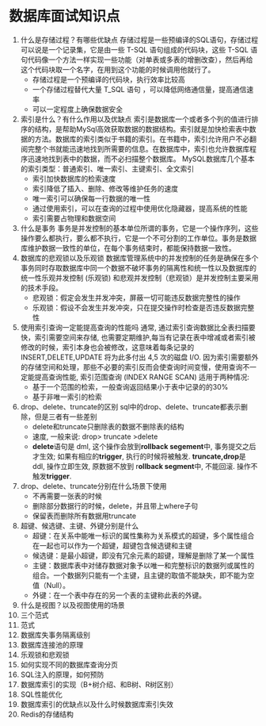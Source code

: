 # 数据库面试知识点

1. 什么是存储过程？有哪些优缺点
   存储过程是一些预编译的SQL语句，存储过程可以说是一个记录集，它是由一些 T-SQL 语句组成的代码块，这些 T-SQL 语句代码像一个方法一样实现一些功能（对单表或多表的增删改查），然后再给这个代码块取一个名字，在用到这个功能的时候调用他就行了。
   - 存储过程是一个预编译的代码块，执行效率比较高
   - 一个存储过程替代大量 T_SQL 语句 ，可以降低网络通信量，提高通信速率
   - 可以一定程度上确保数据安全
2. 索引是什么？有什么作用以及优缺点
   索引是数据库一个或者多个列的值进行排序的结构，是帮助MySql高效获取数据的数据结构。索引就是加快检索表中数据的方法。数据库的索引类似于书籍的索引。在书籍中，索引允许用户不必翻阅完整个书就能迅速地找到所需要的信息。在数据库中，索引也允许数据库程序迅速地找到表中的数据，而不必扫描整个数据库。
   MySQL数据库几个基本的索引类型：普通索引、唯一索引、主键索引、全文索引
   - 索引加快数据库的检索速度
   - 索引降低了插入、删除、修改等维护任务的速度
   - 唯一索引可以确保每一行数据的唯一性
   - 通过使用索引，可以在查询的过程中使用优化隐藏器，提高系统的性能
   - 索引需要占物理和数据空间
3. 什么是事务
   事务是并发控制的基本单位所谓的事务，它是一个操作序列，这些操作要么都执行，要么都不执行，它是一个不可分割的工作单位。事务是数据库维护数据一致性的单位，在每个事务结束时，都能保持数据一致性。
4. 数据库的悲观锁以及乐观锁
   数据库管理系统中的并发控制的任务是确保在多个事务同时存取数据库中同一个数据不破坏事务的隔离性和统一性以及数据库的统一性乐观并发控制 (乐观锁) 和悲观并发控制（悲观锁）是并发控制主要采用的技术手段。
   - 悲观锁：假定会发生并发冲突，屏蔽一切可能违反数据完整性的操作
   - 乐观锁：假设不会发生并发冲突，只在提交操作时检查是否违反数据完整性
5. 使用索引查询一定能提高查询的性能吗
   通常, 通过索引查询数据比全表扫描要快，索引需要空间来存储, 也需要定期维护,每当有记录在表中增减或者索引被修改的时候，索引本身也会被修改，这意味着每条记录的 INSERT,DELETE,UPDATE 将为此多付出 4,5 次的磁盘 I/O. 因为索引需要额外的存储空间和处理，那些不必要的索引反而会使查询时间变慢，使用查询不一定能提高查询性能, 索引范围查询 (INDEX RANGE SCAN) 适用于两种情况:
   - 基于一个范围的检索，一般查询返回结果小于表中记录的的30%
   - 基于非唯一索引的检索
6. drop、delete、truncate的区别
   sql中的drop、delete、truncate都表示删除，但是三者有一些差别
   - delete和truncate只删除表的数据不删除表的结构
   - 速度, 一般来说: drop> truncate >delete
   - **delete**语句是 dml, 这个操作会放到**rollback segement**中, 事务提交之后才生效;
     如果有相应的**trigger**, 执行的时候将被触发. **truncate,drop**是 ddl, 操作立即生效, 原数据不放到 r**ollback segment**中, 不能回滚. 操作不触发**trigger**.
7. drop、delete、truncate分别在什么场景下使用
   - 不再需要一张表的时候
   - 删除部分数据行的时候，delete，并且带上where子句
   - 保留表而删除所有数据用truncate
8. 超键、候选键、主键、外键分别是什么
   - 超键：在关系中能唯一标识的属性集称为关系模式的超键，多个属性组合在一起也可以作为一个超键，超键包含候选键和主键
   - 候选键：是最小超键，即没有冗余元素的超键，理解是删除了某一个属性
   - 主键：数据库表中对储存数据对象予以唯一和完整标识的数据列或属性的组合。一个数据列只能有一个主键，且主键的取值不能缺失，即不能为空值（Null）。
   - 外键：在一个表中存在的另一个表的主键称此表的外键。
9. 什么是视图？以及视图使用的场景
10. 三个范式
11. 范式
12. 数据库失事务隔离级别
13. 数据库连接池的原理
14. 乐观锁和悲观锁
15. 如何实现不同的数据库查询分页
16. SQL注入的原理，如何预防
17. 数据库索引的实现（B+树介绍、和B树、R树区别）
18. SQL性能优化
19. 数据库索引的优缺点以及什么时候数据库索引失效
20. Redis的存储结构